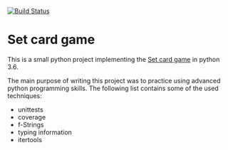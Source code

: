[![Build Status](https://travis-ci.org/fkohlgrueber/set-game.svg?branch=master)](https://travis-ci.org/fkohlgrueber/set-game)

# Set card game

This is a small python project implementing the
 [Set card game](https://en.wikipedia.org/wiki/Set_(game))
 in python 3.6.

The main purpose of writing this project was to practice using advanced
 python programming skills. The following list contains some of the used techniques:

- unittests
- coverage
- f-Strings
- typing information
- itertools

